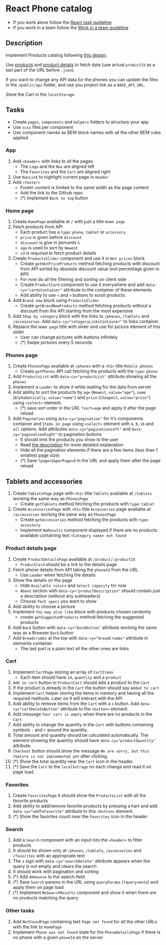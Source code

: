 # React Phone catalog

- If you work alone follow the [React task guideline](https://github.com/mate-academy/react_task-guideline#react-tasks-guideline)
- If you work in a team follow the [Work in a team guideline](https://github.com/mate-academy/react_task-guideline/blob/master/team-flow.md#how-to-work-in-a-team)

## Description

Implement Products catalog following [this design](https://www.figma.com/file/uEetgWenSRxk9jgiym6Yzp/Phone-catalog-redesign?node-id=1%3A2).

Use [products](https://mate-academy.github.io/react_phone-catalog/api/products.json)
and [product details](https://mate-academy.github.io/react_phone-catalog/api/products/dell-streak-7.json)
tо fetch data (use actual `productId` as a last part of the URL before `.json`).

If you want to change any API data for the phones you can update the files in the `/public/api` folder, and use you project link as a `BASE_API_URL`.

Store the Cart in the `localStorage`

## Tasks

- Create `pages`, `components` and `helpers` folders to structure your app
- Use `scss` files per component
- Use component names as BEM block names with all the other BEM rules applied

### App

1. Add `<header>` with links to all the pages
   - The `Logo` and the `Nav` are aligned left
   - The `Favorites` and the `Cart` are aligned right
1. Use `NavLink` to highlight current page in `Header`
1. Add `<footer>`
   - Footer content is limited to the same width as the page content
   - Add the link to the Github repo
   - (\*) Implement `Back to top` button

### Home page

1. Create `HomePage` available at `/` with just a title `Home page`
1. Fetch products from API
   - Each product has a `type`: `phone`, `tablet` or `accessory`
   - `price` is given before `discount`
   - `discount` is give in percents `%`
   - `age` is used to sort by `Newest`
   - `id` is required to fetch product details
1. Create `ProductsSlider` component and use it in `Hot prices` block
   - Create `getHotPriceProducts` method fetching products with discount from API
     sorted by absolute discount value (not percentage given in API)
   - For now do all the filtering and sorting on client side
   - Create `ProductCard` component to use it everywhere and add `data-cy="cardsContainer"` attribute to the container of these elements
   - Add ability to use `<` and `>` buttons to scroll products.
1. Add `Brand new` block using `ProductsSlider`
   - Create `getBrandNewProducts` method fetching products without a discount from the API starting from the most expensive
1. Add `Shop by category` block with the links to `/phones`, `/tablets` and `/accessories`. Add `data-cy="categoryLinksContainer"`
   to links container.
1. Replace the `Home page` title with slider and use for picture element of this slider
   - User can change pictures with buttons infinitely
   - (\*) Swipe pictures every 5 seconds

### Phones page

1. Create `PhonesPage` available at `/phones` with a `<h1>` title `Mobile phones`
   - Create `getPhones` API call fetching the products with the `type`: `phone`
1. Add `ProductsList` with `data-cy="productList"` attribute showing all the `phones`
1. Implement a `Loader` to show it while waiting for the data from server
1. Add ability to sort the products by `age` (`Newest`, `value="age"`), `name` (`Alphabetically`, `value="name"`) and `price` (`Cheapest`, `value="price"`) using `<select>` element.
   - (\*) save sort order in the URL `?sort=age` and apply it after the page reload
1. Add `Pagination` using `data-cy="pagination"` for it's components container and `Items on page` using `<select>` element with `4`, `8`, `16` and `all` options. Add attributes `data-cy="paginationLeft"` and `data-cy="paginationRight"` to pagination buttons
   - It should limit the products you show to the user
   - Read [the description](https://github.com/mate-academy/react_pagination#react-pagination) for more detailed explanation
   - Hide all the pagination elements if there are a few items (less than 1 smallest page size)
   - (\*) Save `?page=2&perPage=8` in the URL and apply them after the page reload

## Tablets and accessories

1. Create `TabletsPage` page with `<h1>` title `Tablets` available at `/tablets` working the same way as `PhonesPage`
   - Create `getTablets` method fetching the products with `type`: `tablet`
1. Create `AccessoriesPage` with `<h1>` title `Accessories` page available at `/accessories` working the same way as `PhonesPage`
   - Create `getAccessories` method fetching the products with `type`: `accessory`
   - Implement `NoResults` component displayed if there are no products available containing text `<Category name> not found`

### Product details page

1. Create `ProductDetailsPage` available at `/product/:productId`
   - `ProductCard` should be a link to the details page
1. Fetch phone details from API taking the `phoneId` from the URL
   - Use `Loader` when fetching the details
1. Show the details on the page
   - Hide `Available colors` and `Select capacity` for now
   - `About` section with `data-cy="productDescription"` should contain just a description (without any subheaders)
   - Choose `Tech specs` you want to show
1. Add ability to choose a picture
1. Implement `You may also like` block with products chosen randomly
   - create `getSuggestedProducts` method fetching the suggested products
1. Add `Back` button with `data-cy="backButton"` attribute working the same way as a Browser `Back` button
1. Add `Breadcrumbs` at the top with `data-cy="breadCrumbs"` attribute in elements container
   - The last part is a plain text all the other ones are links

### Cart

1. Implement `CartPage` storing an array of `CartItems`
   - Each item should have `id`, `quantity` and a `product`
1. `Add to cart` button in `ProductCart` should add a product to the `Cart`
1. If the product is already in the `Cart` the button should say `Added to cart`
1. Implement `Cart` helper storing the items in memory and having all the required methods.
   Later on it will interact with the API
1. Add ability to remove items from the `Cart` with a `x` button. Add `data-cy="cartDeleteButton"` attribute to the `<button>` element.
1. Add message `Your cart is empty` when there are no products in the `Cart`
1. Add ability to change the quantity in the `Cart` with buttons containing symbols `-` and `+` around the quantity.
1. Total amount and quantity should be calculated automatically. The element showing the quantity should have `data-cy="productQauntity"` attribute.
1. `Checkout` button should show the message `We are sorry, but this feature is not implemented yet` after clicking.
1. (\*) Show the total quantity near the `Cart` icon in the header.
1. (\*) Save the `Cart` to the `localSotrage` on each change and read it on page load.

### Favorites

1. Create `FavoritesPage` it should show the `ProductsList` with all the favorite products
1. Add ability to add/remove favorite products by pressing a hart and add `data-cy="addToFavorite"` attribute to this `<button>` element.
1. (\*) Show the favorites count near the `Favorites` icon in the header

### Search

1. Add a `Search` component with an input into the `<header>` to filter products
1. It should be shown only at `/phones`, `/tablets`, `/accessories` and `/favorites` with an appropriate text
1. The `x` sign with `data-cy="searchDelete"` attribute appears when the query is not empty and clears the search
1. It should work with pagination and sorting
1. (\*) Add `debounce` to the search field
1. (\*) Save `Search` params in the URL using `queryParams` (`?query=moto`) and apply them on page load
1. (\*) Implement `NoSearchResults` component and show it when there are no products matching the query

### Other tasks

1. Add `NotFoundPage` containing text `Page not found` for all the other URLs with the link to `HomePage`
1. Implement `Phone was not found` state for the `PhoneDetailsPage` if there is no phone with a given `phoneId` on the server
